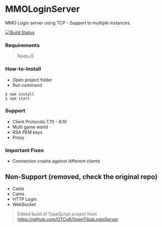 # MMOLoginServer
MMO Login server using TCP - Support to multiple instances.

[![Build Status](https://travis-ci.org/mattcg/language-tags.png?branch=master)](https://travis-ci.org/mattcg/language-tags)

### Requirements
> NodeJS

### How-to-Install
- Open project folder
- Run command
```console
$ npm install
$ npm start
```

### Support
- Client Protocols 7.70 - 8.10
- Multi game world
- RSA PEM keys
- Proxy

### Important Fixes
- Connection crashs against different clients

## Non-Support (removed, check the original repo)
- Casts
- Cams
- HTTP Login
- WebSocket

> Edited build of TypeScript project from https://github.com/OTCv8/OpenTibiaLoginServer
